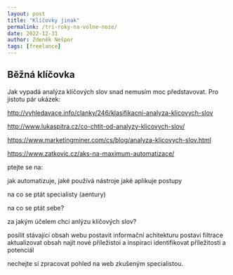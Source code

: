 ```yaml
---
layout: post
title: "Klíčovky jinak"
permalink: /tri-roky-na-volne-noze/
date: 2022-12-31
author: Zdeněk Nešpor
tags: [freelance]
---
```



## Běžná klíčovka

Jak vypadá analýza klíčových slov snad nemusím moc představovat. Pro jistotu pár ukázek:


http://vyhledavace.info/clanky/246/klasifikacni-analyza-klicovych-slov

http://www.lukaspitra.cz/co-chtit-od-analyzy-klicovych-slov/

https://www.marketingminer.com/cs/blog/analyza-klicovych-slov.html

https://www.zatkovic.cz/aks-na-maximum-automatizace/

ptejte se na:

jak automatizuje,
jaké používá nástroje
jaké aplikuje postupy

na co se ptát specialisty (aentury)


na co se ptát sebe?

za jakým účelem chci anlýzu klíčových slov?




posílit stávající obsah webu
postavit informační achitekturu
postavi filtrace
aktualizovat obsah
najít nové příležistoi a inspiraci
identifikovat příležitosti a potenciál

nechejte si zpracovat pohled na web zkušeným specialistou.
